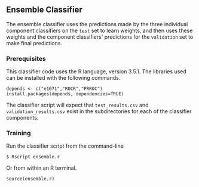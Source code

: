 ## Ensemble Classifier

The ensemble classifier uses the predictions made by the three individual component classifiers on the `test` set to learn weights,
and then uses these weights and the component classifiers' predictions for the `validation` set to make final predictions. 

### Prerequisites

This classifier code uses the R language, version 3.5.1.
The libraries used can be installed with the following commands.

```{r}
depends <- c("e1071","ROCR","PRROC")
install.packages(depends, dependencies=TRUE)
```

The classifier script will expect that `test_results.csv` and `validation_results.csv` exist in the subdirectories for each of the
classifier components. 

### Training

Run the classifier script from the command-line

`$ Rscript ensemble.r`

Or from within an R terminal.

```{r}
source(ensemble.r)
```



